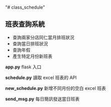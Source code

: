 "# class_schedule" 
## 班表查詢系統

- 查詢兩家分店同仁當月排班狀況
- 查詢當日排班狀況
- 查詢年假
- 產生特定月份新班表

**app.py**
flask 入口

**schedule.py**
讀取 excel 班表的 API

**new_schedule.py**
新增不同月份的空白 excel 班表

**send_msg.py**
每日簡訊發送當日班表
